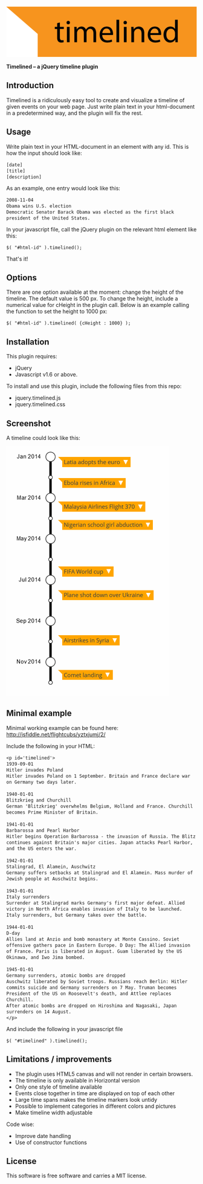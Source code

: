 ![Timelined logo](/dev/timelined-logo.png?raw=true "Timelined-logo")

**Timelined – a jQuery timeline plugin**

## Introduction
Timelined is a ridiculously easy tool to create and visualize a timeline of given events on your web page. Just write plain text in your html-document in a predetermined way, and the plugin will fix the rest. 

## Usage
Write plain text in your HTML-document in an element with any id. This is how the input should look like:

```
[date]
[title]
[description]
```

As an example, one entry would look like this:

```
2008-11-04
Obama wins U.S. election
Democratic Senator Barack Obama was elected as the first black president of the United States. 
```

In your javascript file, call the jQuery plugin on the relevant html element like this:

```
$( "#html-id" ).timelined(); 
```

That's it!

## Options
There are one option available at the moment: change the height of the timeline. The default value is 500 px. To change the height, include a numerical value for cHeight in the plugin call. Below is an example calling the function to set the height to 1000 px: 
```
$( "#html-id" ).timelined( {cHeight : 1000} ); 
 ```
 
## Installation
This plugin requires:
- jQuery 
- Javascript v1.6 or above.

To install and use this plugin, include the following files from this repo:
- jquery.timelined.js
- jquery.timelined.css

## Screenshot
A timeline could look like this:

![Timelined logo](/dev/screenshot01.png?raw=true "Timelined-logo")

## Minimal example

Minimal working example can be found here: http://jsfiddle.net/flightcubs/yztxjumj/2/

Include the following in your HTML: 
```
<p id='timelined'>
1939-09-01
Hitler invades Poland
Hitler invades Poland on 1 September. Britain and France declare war on Germany two days later.

1940-01-01
Blitzkrieg and Churchill
German 'Blitzkrieg' overwhelms Belgium, Holland and France. Churchill becomes Prime Minister of Britain.

1941-01-01
Barbarossa and Pearl Harbor
Hitler begins Operation Barbarossa - the invasion of Russia. The Blitz continues against Britain's major cities. Japan attacks Pearl Harbor, and the US enters the war.

1942-01-01
Stalingrad, El Alamein, Auschwitz 
Germany suffers setbacks at Stalingrad and El Alamein. Mass murder of Jewish people at Auschwitz begins.

1943-01-01
Italy surrenders
Surrender at Stalingrad marks Germany's first major defeat. Allied victory in North Africa enables invasion of Italy to be launched. Italy surrenders, but Germany takes over the battle.

1944-01-01
D-day
Allies land at Anzio and bomb monastery at Monte Cassino. Soviet offensive gathers pace in Eastern Europe. D Day: The Allied invasion of France. Paris is liberated in August. Guam liberated by the US Okinawa, and Iwo Jima bombed.

1945-01-01
Germany surrenders, atomic bombs are dropped
Auschwitz liberated by Soviet troops. Russians reach Berlin: Hitler commits suicide and Germany surrenders on 7 May. Truman becomes President of the US on Roosevelt's death, and Attlee replaces Churchill.
After atomic bombs are dropped on Hiroshima and Nagasaki, Japan surrenders on 14 August.
</p>
```

And include the following in your javascript file
```
$( "#timelined" ).timelined();
```

## Limitations / improvements
- The plugin uses HTML5 canvas and will not render in certain browsers. 
- The timeline is only available in Horizontal version
- Only one style of timeline available
- Events close together in time are displayed on top of each other
- Large time spans makes the timeline markers look untidy
- Possible to implement categories in different colors and pictures
- Make timeline width adjustable

Code wise:
- Improve date handling
- Use of constructor functions

## License
This software is free software and carries a MIT license.
